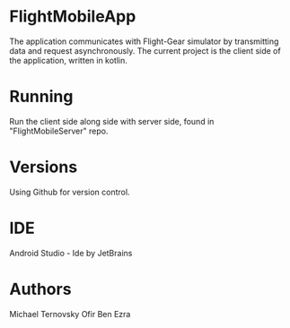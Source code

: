 # FlightMobileApp
The application communicates with Flight-Gear simulator by transmitting data and request asynchronously.
The current project is the client side of the application, written in kotlin.

# Running
Run the client side along side with server side, found in "FlightMobileServer" repo.

# Versions
Using Github for version control.

# IDE
Android Studio - Ide by JetBrains

# Authors
Michael Ternovsky
Ofir Ben Ezra
